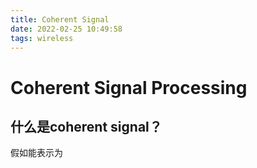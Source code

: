 ```yaml
---
title: Coherent Signal
date: 2022-02-25 10:49:58
tags: wireless
---
```

# Coherent Signal Processing

## 什么是coherent signal？
假如能表示为

